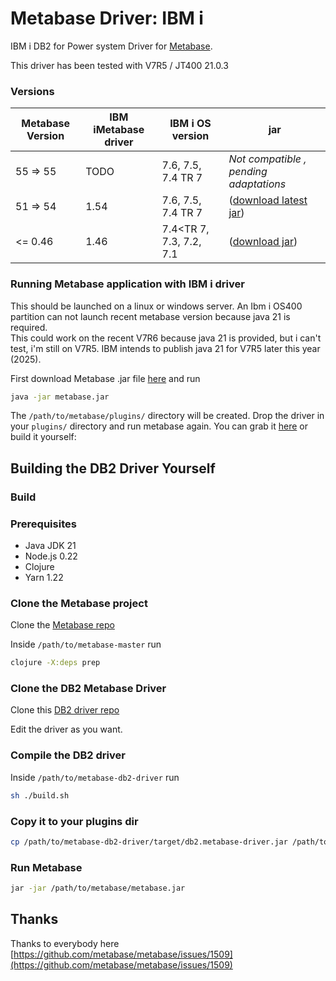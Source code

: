 
# Metabase Driver: IBM i

IBM i DB2 for Power system Driver for [Metabase](https://www.metabase.com).

This driver has been tested with V7R5 / JT400 21.0.3

###  Versions
| Metabase Version | IBM iMetabase driver | IBM i OS version | jar |
| --- | --- | --- | --- |
| 55 => 55 | TODO | 7.6, 7.5, 7.4 TR 7 | *Not compatible , pending adaptations* |
| 51 => 54 | 1.54 | 7.6, 7.5, 7.4 TR 7 | ([download latest jar](https://github.com/damienchambe/metabase-ibmi-driver/releases/)) |
| <= 0.46 | 1.46 | 7.4<TR 7, 7.3, 7.2, 7.1 | ([download jar](https://github.com/damienchambe/metabase-ibmi-driver/releases/download/1.0.46/db2.metabase-driver.jar)) |

###  Running Metabase application with IBM i driver

This should be launched on a linux or windows server. An Ibm i OS400 partition can not launch recent metabase version because java 21 is required.  
This could work on the recent V7R6 because java 21 is provided, but i can't test, i'm still on V7R5. IBM intends to publish java 21 for V7R5 later this year (2025).

First download Metabase .jar file [here](https://metabase.com/start/other.html)  and run
```bash
java -jar metabase.jar
```
The `/path/to/metabase/plugins/` directory will be created. Drop the driver in your `plugins/` directory and run metabase again. You can grab it [here](https://github.com/alisonrafael/metabase-db2-driver/releases) or build it yourself:

## Building the DB2 Driver Yourself

### Build

### Prerequisites
- Java JDK 21
- Node.js 0.22
- Clojure
- Yarn 1.22

### Clone the Metabase project

Clone the [Metabase repo](https://github.com/metabase/metabase)

Inside `/path/to/metabase-master` run 
```bash
clojure -X:deps prep
```

### Clone the DB2 Metabase Driver

Clone this [DB2 driver repo](https://github.com/alisonrafael/metabase-db2-driver) 

Edit the driver as you want.

### Compile the DB2 driver

Inside `/path/to/metabase-db2-driver` run 

```bash
sh ./build.sh
```

### Copy it to your plugins dir
```bash
cp /path/to/metabase-db2-driver/target/db2.metabase-driver.jar /path/to/metabase/plugins/
```

### Run Metabase

```bash
jar -jar /path/to/metabase/metabase.jar
```


## Thanks
Thanks to everybody here [https://github.com/metabase/metabase/issues/1509](https://github.com/metabase/metabase/issues/1509)
